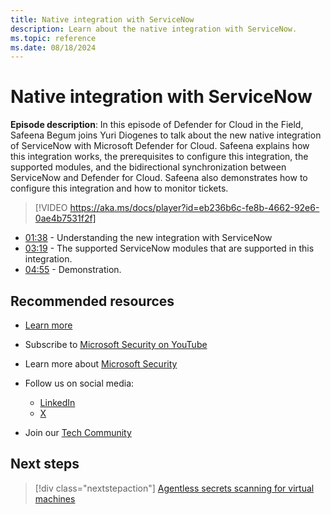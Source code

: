 ```yaml
---
title: Native integration with ServiceNow
description: Learn about the native integration with ServiceNow.
ms.topic: reference
ms.date: 08/18/2024
---
```


# Native integration with ServiceNow

**Episode description**: In this episode of Defender for Cloud in the Field, Safeena Begum joins Yuri Diogenes to talk about the new native integration of ServiceNow with Microsoft Defender for Cloud. Safeena explains how this integration works, the prerequisites to configure this integration, the supported modules, and the bidirectional synchronization between ServiceNow and Defender for Cloud. Safeena also demonstrates how to configure this integration and how to monitor tickets.

> [!VIDEO https://aka.ms/docs/player?id=eb236b6c-fe8b-4662-92e6-0ae4b7531f2f]

- [01:38](/shows/mdc-in-the-field/native-integration-servicenow#time=01m38s) - Understanding the new integration with ServiceNow
- [03:19](/shows/mdc-in-the-field/native-integration-servicenow#time=03m19s) - The supported ServiceNow modules that are supported in this integration.
- [04:55](/shows/mdc-in-the-field/native-integration-servicenow#time=04m55s) - Demonstration.

## Recommended resources

- [Learn more](integration-servicenow.md)
- Subscribe to [Microsoft Security on YouTube](https://www.youtube.com/playlist?list=PL3ZTgFEc7LysiX4PfHhdJPR7S8mGO14YS)
- Learn more about [Microsoft Security](https://msft.it/6002T9HQY)

- Follow us on social media:

  - [LinkedIn](https://www.linkedin.com/showcase/microsoft-security/)
  - [X](https://x.com/msftsecurity)

- Join our [Tech Community](https://aka.ms/SecurityTechCommunity)

## Next steps

> [!div class="nextstepaction"]
> [Agentless secrets scanning for virtual machines](episode-forty-two.md)
